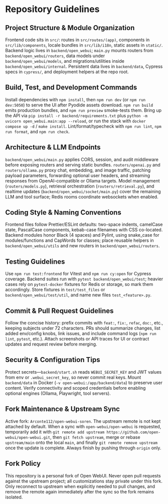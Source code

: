 # Repository Guidelines

## Project Structure & Module Organization
Frontend code sits in `src/`: routes in `src/routes/(app)`, components in `src/lib/components`, locale bundles in `src/lib/i18n`, static assets in `static/`. Backend logic lives in `backend/open_webui`; `main.py` mounts routers from `backend/open_webui/routers`, data models under `backend/open_webui/models`, and migrations/utilities inside `backend/open_webui/internal`. Persistent data lives in `backend/data`, Cypress specs in `cypress/`, and deployment helpers at the repo root.

## Build, Test, and Development Commands
Install dependencies with `npm install`, then `npm run dev` (or `npm run dev:5050`) to serve the UI after Pyodide assets download. `npm run build` emits production bundles, and `npm run preview` smoke-tests them. Bring up the API via `pip install -r backend/requirements.txt` plus `python -m uvicorn open_webui.main:app --reload`, or run the stack with `docker compose up -d` / `make install`. Lint/format/typecheck with `npm run lint`, `npm run format`, and `npm run check`.

## Architecture & LLM Endpoints
`backend/open_webui/main.py` applies CORS, session, and audit middleware before exposing routers and serving static bundles. `routers/openai.py` and `routers/ollama.py` proxy chat, embedding, and image traffic, patching payload parameters, forwarding optional user headers, and streaming responses from OpenAI-compatible or Ollama targets. Model management (`routers/models.py`), retrieval orchestration (`routers/retrieval.py`), and realtime updates (`backend/open_webui/socket/main.py`) cover the remaining LLM and tool surface; Redis rooms coordinate websockets when enabled.

## Coding Style & Naming Conventions
Frontend files follow Prettier/ESLint defaults: two-space indents, camelCase state, PascalCase components, kebab-case filenames with CSS co-located. Backend modules honor Black (4 spaces) and Pylint, using snake_case for modules/functions and CapWords for classes; place reusable helpers in `backend/open_webui/utils` and new routers in `backend/open_webui/routers`.

## Testing Guidelines
Use `npm run test:frontend` for Vitest and `npm run cy:open` for Cypress coverage. Backend suites run with `pytest backend/open_webui/test`; heavier cases rely on `pytest-docker` fixtures for Redis or storage, so mark them accordingly. Store fixtures in `test/test_files` or `backend/open_webui/test/util`, and name new files `test_<feature>.py`.

## Commit & Pull Request Guidelines
Follow the concise history: prefix commits with `feat:`, `fix:`, `refac`, `doc:`, etc., keeping subjects under 72 characters. PRs should summarize changes, list added env/config knobs, link issues, and include command logs (`npm run lint`, `pytest`, etc.). Attach screenshots or API traces for UI or contract updates and request review before merging.

## Security & Configuration Tips
Protect secrets—`backend/start.sh` reads `WEBUI_SECRET_KEY` and JWT values from env or `.webui_secret_key`, so never commit real keys. Mount `backend/data` in Docker (`-v open-webui:/app/backend/data`) to preserve user content. Verify connectivity and scoped credentials before enabling optional engines (Ollama, Playwright, tool servers).

## Fork Maintenance & Upstream Sync
Active fork: `Arconte112/open-webui-soren`. The upstream remote is not kept attached by default. When a sync with `open-webui/open-webui` is requested, temporarily add it with `git remote add upstream https://github.com/open-webui/open-webui.git`, then `git fetch upstream`, merge or rebase `upstream/main` onto the local `main`, and finally `git remote remove upstream` once the update is complete. Always finish by pushing through `origin` only.

## Fork Policy
This repository is a personal fork of Open WebUI. Never open pull requests against the upstream project; all customizations stay private under this fork. Only reconnect to upstream when explicitly needed to pull changes, and remove the remote again immediately after the sync so the fork remains isolated.
